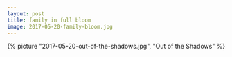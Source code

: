 ```yaml
---
layout: post
title: family in full bloom
image: 2017-05-20-family-bloom.jpg
---
```


<!--more-->

{% picture "2017-05-20-out-of-the-shadows.jpg", "Out of the Shadows" %}
